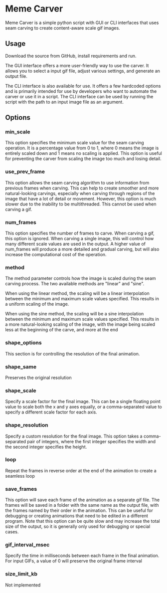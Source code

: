 # Meme Carver

Meme Carver is a simple python script with GUI or CLI interfaces that uses seam carving to create content-aware scale gif images.

## Usage

Download the source from GitHub, install requirements and run.

The GUI interface offers a more user-friendly way to use the carver. It allows you to select a input gif file, adjust various settings, and generate an output file.

The CLI interface is also available for use. It offers a few hardcoded options and is primarily intended for use by developers who want to automate the carver or use it in a script.
The CLI interface can be used by running the script with the path to an input image file as an argument.

## Options

### min_scale
This option specifies the minimum scale value for the seam carving operation. It is a percentage value from 0 to 1, where 0 means the image is entirely scaled down and 1 means no scaling is applied. This option is useful for preventing the carver from scaling the image too much and losing detail.

### use_prev_frame
This option allows the seam carving algorithm to use information from previous frames when carving. This can help to create smoother and more natural-looking carvings, especially when carving through regions of the image that have a lot of detail or movement. However, this option is much slower due to the inability to be multithreaded. This cannot be used when carving a gif.

### num_frames
This option specifies the number of frames to carve. When carving a gif, this option is ignored. When carving a single image, this will control how many different scale values are used in the output. A higher value of num_frames will produce a more detailed and gradual carving, but will also increase the computational cost of the operation.

### method

The method parameter controls how the image is scaled during the seam carving process. The two available methods are "linear" and "sine".

When using the linear method, the scaling will be a linear interpolation between the minimum and maximum scale values specified. This results in a uniform scaling of the image.

When using the sine method, the scaling will be a sine interpolation between the minimum and maximum scale values specified. This results in a more natural-looking scaling of the image, with the image being scaled less at the beginning of the carve, and more at the end

### shape_options
This section is for controlling the resolution of the final animation.

### shape_same
Preserves the original resolution

### shape_scale
Specify a scale factor for the final image. This can be a single floating point value to scale both the x and y axes equally, or a comma-separated value to specify a different scale factor for each axis.

### shape_resolution
Specify a custom resolution for the final image. This option takes a comma-separated pair of integers, where the first integer specifies the width and the second integer specifies the height.

### loop
Repeat the frames in reverse order at the end of the animation to create a seamless loop

### save_frames
This option will save each frame of the animation as a separate gif file. The frames will be saved in a folder with the same name as the output file, with the frames named by their order in the animation. This can be useful for debugging or creating animations that need to be edited in a different program. Note that this option can be quite slow and may increase the total size of the output, so it is generally only used for debugging or special cases.

### gif_interval_msec
Specify the time in milliseconds between each frame in the final animation. For input GIFs, a value of 0 will preserve the original frame interval

### size_limit_kb
Not implemented
